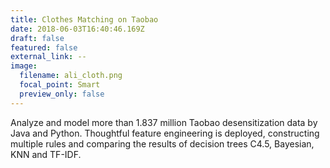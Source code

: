 ```yaml
---
title: Clothes Matching on Taobao
date: 2018-06-03T16:40:46.169Z
draft: false
featured: false
external_link: --
image:
  filename: ali_cloth.png
  focal_point: Smart
  preview_only: false
---
```

Analyze and model more than 1.837 million Taobao desensitization data by Java and Python. Thoughtful feature engineering is deployed, constructing multiple rules and comparing the results of decision trees C4.5, Bayesian, KNN and TF-IDF.